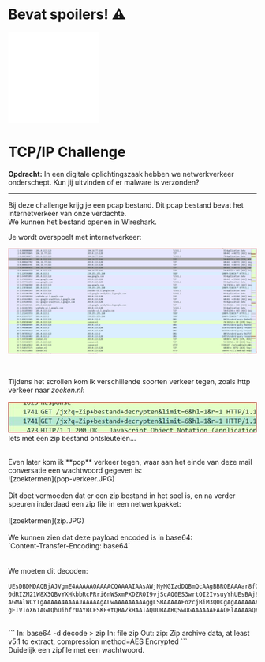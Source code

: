 # **Bevat spoilers!** ⚠️ 

![tcpip-logo](tcpipsvg.svg) 
# TCP/IP Challenge 

**Opdracht:**
In een digitale oplichtingszaak hebben we netwerkverkeer onderschept. Kun jij uitvinden of er malware is verzonden?

<hr>

Bij deze challenge krijg je een pcap bestand. Dit pcap bestand bevat het internetverkeer van onze verdachte.<br> We kunnen het bestand openen in Wireshark.
<br>

Je wordt overspoelt met internetverkeer:
<br>

![netwerk-dump](wireshark.JPG) 

<br>

Tijdens het scrollen kom ik verschillende soorten verkeer tegen, zoals http verkeer naar *zoeken.nl*:
<br><br>
![zoektermen](zoektermen.JPG) 
<br>
Iets met een zip bestand ontsleutelen...
<br> 

<br>
Even later kom ik **pop** verkeer tegen, waar aan het einde van deze mail conversatie een wachtwoord gegeven is:
<br>
![zoektermen](pop-verkeer.JPG) 
<br><br>
Dit doet vermoeden dat er een zip bestand in het spel is, en na verder speuren inderdaad een zip file in een netwerkpakket:
<br><br>
![zoektermen](zip.JPG) 
<br><br>
We kunnen zien dat deze payload encoded is in base64:
<br>
`Content-Transfer-Encoding: base64`
<br><br><br>
We moeten dit decoden:

```
UEsDBDMDAQBjAJVgmE4AAAAAOAAAACQAAAAIAAsAWjNyMGIzdDQBmQcAAgBBRQEAAAar8f0CJH0b
0dRIZM21W8X3QBvYXHkbbRcPRri6nWSxmPXDZROI9vjScAQ0ES3wrtOI2IvsuyYhUEsBAj8DMwMB
AGMAlWCYTgAAAAA4AAAAJAAAAAgALwAAAAAAAAAggLSBAAAAAFozcjBiM3Q0CgAgAAAAAAABABgA
gEIVIoX61AGAQhUihfrUAYBCFSKF+tQBAZkHAAIAQUUBAABQSwUGAAAAAAEAAQBlAAAAaQAAAAAA
```
<br>
```
In: base64 -d decode > zip
In: file zip
Out: zip: Zip archive data, at least v5.1 to extract, compression method=AES Encrypted
```
<br>
Duidelijk een zipfile met een wachtwoord.
